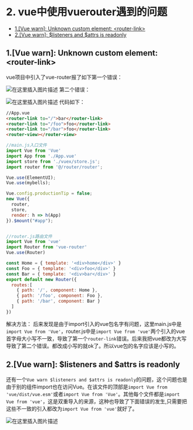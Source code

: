 # 2. vue中使用vuerouter遇到的问题

- [1.[Vue warn]: Unknown custom element: \<router-link>](#1vue-warn-unknown-custom-element-router-link)
- [2.[Vue warn]: $listeners and $attrs is readonly](#2vue-warn-listeners-and-attrs-is-readonly)

## 1.[Vue warn]: Unknown custom element: \<router-link>
vue项目中引入了vue-router报了如下第一个错误：

![在这里插入图片描述](https://img-blog.csdnimg.cn/20190910105123946.png?x-oss-process=image/watermark,type_ZmFuZ3poZW5naGVpdGk,shadow_10,text_aHR0cHM6Ly9ibG9nLmNzZG4ubmV0L3F3ZTQzNTU0MTkwOA==,size_16,color_FFFFFF,t_70)
第二个错误：

![在这里插入图片描述](https://img-blog.csdnimg.cn/20190910105453709.png)
代码如下：
```html
//App.vue
<router-link to="/">bar</router-link>
<router-link to="/foo">foo</router-link>
<router-link to="/bar">foo</router-link>
<router-view></router-view>
```

```js
//main.js入口文件
import Vue from 'Vue'
import App from './App.vue'
import store from './vuex/store.js';
import router from '@/router/router';

Vue.use(ElementUI);
Vue.use(mybells);

Vue.config.productionTip = false;
new Vue({
  router,
  store,
  render: h => h(App)
}).$mount("#app");


//router.js路由文件
import Vue from 'vue'
import Router from 'vue-router'
Vue.use(Router)

const Home = { template: '<div>home</div>' }
const Foo = { template: '<div>foo</div>' }
const Bar = { template: '<div>bar</div>' }
export default new Router({
  routes:[
    { path: '/', component: Home },
    { path: '/foo', component: Foo },
    { path: '/bar', component: Bar }
  ]
})
```
解决方法：
后来发现是由于import引入的vue包名字有问题，这里main.js中是`import Vue from 'Vue'`，router.js中是`import Vue from 'vue'`两个引入的vue首字母大小写不一致，导致了第一个`router-link`错误。后来我把vue都改为大写导致了第二个错误。都改成小写的就ok了。所以vue包的名字应该是小写的。



## 2.[Vue warn]: $listeners and $attrs is readonly
还有一个`Vue warn $listeners and $attrs is readonly`的问题，这个问题也是由于别的组件import也在访问Vue。在该文件的顶部是`import Vue from 'vue/dist/vue.esm'`或者`import Vue from 'Vue'`。其他每个文件都是`import Vue from 'vue'`，这是双重导入的来源，这种也导致了下面错误的发生,只需要把这些不一致的引入都改为`import Vue from 'vue'`就好了。

![在这里插入图片描述](https://img-blog.csdnimg.cn/20190910104344544.png?x-oss-process=image/watermark,type_ZmFuZ3poZW5naGVpdGk,shadow_10,text_aHR0cHM6Ly9ibG9nLmNzZG4ubmV0L3F3ZTQzNTU0MTkwOA==,size_16,color_FFFFFF,t_70)